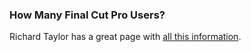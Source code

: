 ### How Many Final Cut Pro Users?

Richard Taylor has a great page with [all this information](https://fcpx.tv/pages1/fcp-installed-base.html).